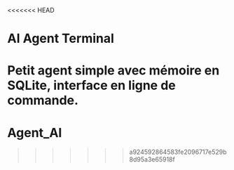 <<<<<<< HEAD
# AI Agent Terminal

Petit agent simple avec mémoire en SQLite, interface en ligne de commande.
=======
# Agent_AI
>>>>>>> a924592864583fe2096717e529b8d95a3e65918f
